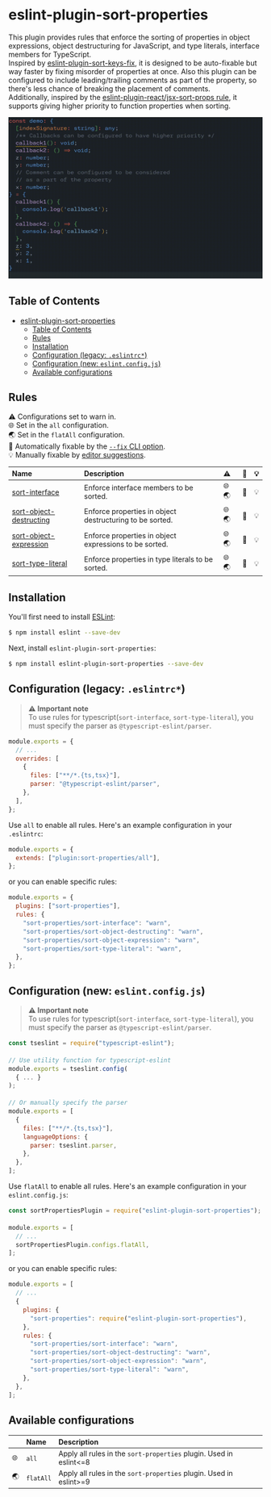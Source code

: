 # eslint-plugin-sort-properties

This plugin provides rules that enforce the sorting of properties in object expressions, object destructuring for JavaScript, and type literals, interface members for TypeScript.\
Inspired by [eslint-plugin-sort-keys-fix](https://www.npmjs.com/package/eslint-plugin-sort-keys-fix), it is designed to be auto-fixable but way faster by fixing misorder of properties at once. Also this plugin can be configured to include leading/trailing comments as part of the property, so there's less chance of breaking the placement of comments.\
Additionally, inspired by the [eslint-plugin-react/jsx-sort-props rule](https://github.com/jsx-eslint/eslint-plugin-react/blob/master/docs/rules/jsx-sort-props.md), it supports giving higher priority to function properties when sorting.

![](docs/images/demo.gif)

## Table of Contents

- [eslint-plugin-sort-properties](#eslint-plugin-sort-properties)
  - [Table of Contents](#table-of-contents)
  - [Rules](#rules)
  - [Installation](#installation)
  - [Configuration (legacy: `.eslintrc*`)](#configuration-legacy-eslintrc)
  - [Configuration (new: `eslint.config.js`)](#configuration-new-eslintconfigjs)
  - [Available configurations](#available-configurations)

## Rules

<!-- begin auto-generated rules list -->

⚠️ Configurations set to warn in.\
🌐 Set in the `all` configuration.\
🌏 Set in the `flatAll` configuration.\
🔧 Automatically fixable by the [`--fix` CLI option](https://eslint.org/docs/user-guide/command-line-interface#--fix).\
💡 Manually fixable by [editor suggestions](https://eslint.org/docs/latest/use/core-concepts#rule-suggestions).

| Name                                                             | Description                                              | ⚠️    | 🔧  | 💡  |
| :--------------------------------------------------------------- | :------------------------------------------------------- | :---- | :-- | :-- |
| [sort-interface](docs/rules/sort-interface.md)                   | Enforce interface members to be sorted.                  | 🌐 🌏 | 🔧  | 💡  |
| [sort-object-destructing](docs/rules/sort-object-destructing.md) | Enforce properties in object destructuring to be sorted. | 🌐 🌏 | 🔧  | 💡  |
| [sort-object-expression](docs/rules/sort-object-expression.md)   | Enforce properties in object expressions to be sorted.   | 🌐 🌏 | 🔧  | 💡  |
| [sort-type-literal](docs/rules/sort-type-literal.md)             | Enforce properties in type literals to be sorted.        | 🌐 🌏 | 🔧  | 💡  |

<!-- end auto-generated rules list -->

## Installation

You'll first need to install [ESLint](http://eslint.org):

```bash
$ npm install eslint --save-dev
```

Next, install `eslint-plugin-sort-properties`:

```bash
$ npm install eslint-plugin-sort-properties --save-dev
```

## Configuration (legacy: `.eslintrc*`)

> **⚠️ Important note**\
> To use rules for typescript(`sort-interface`, `sort-type-literal`), you must specify the parser as `@typescript-eslint/parser`.

```js
module.exports = {
  // ...
  overrides: [
    {
      files: ["**/*.{ts,tsx}"],
      parser: "@typescript-eslint/parser",
    },
  ],
};
```

Use `all` to enable all rules. Here's an example configuration in your `.eslintrc`:

```js
module.exports = {
  extends: ["plugin:sort-properties/all"],
};
```

or you can enable specific rules:

```js
module.exports = {
  plugins: ["sort-properties"],
  rules: {
    "sort-properties/sort-interface": "warn",
    "sort-properties/sort-object-destructing": "warn",
    "sort-properties/sort-object-expression": "warn",
    "sort-properties/sort-type-literal": "warn",
  },
};
```

## Configuration (new: `eslint.config.js`)

> **⚠️ Important note**\
> To use rules for typescript(`sort-interface`, `sort-type-literal`), you must specify the parser as `@typescript-eslint/parser`.

```js
const tseslint = require("typescript-eslint");

// Use utility function for typescript-eslint
module.exports = tseslint.config(
  { ... }
);

// Or manually specify the parser
module.exports = [
  {
    files: ["**/*.{ts,tsx}"],
    languageOptions: {
      parser: tseslint.parser,
    },
  },
];
```

Use `flatAll` to enable all rules. Here's an example configuration in your `eslint.config.js`:

```js
const sortPropertiesPlugin = require("eslint-plugin-sort-properties");

module.exports = [
  // ...
  sortPropertiesPlugin.configs.flatAll,
];
```

or you can enable specific rules:

```js
module.exports = [
  // ...
  {
    plugins: {
      "sort-properties": require("eslint-plugin-sort-properties"),
    },
    rules: {
      "sort-properties/sort-interface": "warn",
      "sort-properties/sort-object-destructing": "warn",
      "sort-properties/sort-object-expression": "warn",
      "sort-properties/sort-type-literal": "warn",
    },
  },
];
```

## Available configurations

<!-- begin auto-generated configs list -->

|     | Name      | Description                                                        |
| :-- | :-------- | :----------------------------------------------------------------- |
| 🌐  | `all`     | Apply all rules in the `sort-properties` plugin. Used in eslint<=8 |
| 🌏  | `flatAll` | Apply all rules in the `sort-properties` plugin. Used in eslint>=9 |

<!-- end auto-generated configs list -->
